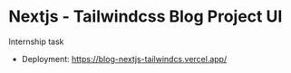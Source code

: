 # Nextjs - Tailwindcss Blog Project UI 
Internship task 
- Deployment: https://blog-nextjs-tailwindcs.vercel.app/ 
